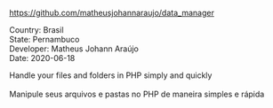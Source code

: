 https://github.com/matheusjohannaraujo/data_manager

Country: Brasil<br>
State: Pernambuco<br>
Developer: Matheus Johann Araújo<br>
Date: 2020-06-18<br>

Handle your files and folders in PHP simply and quickly<br><br>
Manipule seus arquivos e pastas no PHP de maneira simples e rápida
